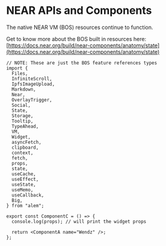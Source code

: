 # NEAR APIs and Components

The native NEAR VM (BOS) resources continue to function.

Get to know more about the BOS built in resources here: [https://docs.near.org/build/near-components/anatomy/state](https://docs.near.org/build/near-components/anatomy/state)

```tsx
// NOTE: These are just the BOS feature references types
import {
  Files,
  InfiniteScroll,
  IpfsImageUpload,
  Markdown,
  Near,
  OverlayTrigger,
  Social,
  State,
  Storage,
  Tooltip,
  TypeAhead,
  VM,
  Widget,
  asyncFetch,
  clipboard,
  context,
  fetch,
  props,
  state,
  useCache,
  useEffect,
  useState,
  useMemo,
  useCallback,
  Big,
} from "alem";

export const ComponentC = () => {
  console.log(props); // will print the widget props

  return <ComponentA name="Wendz" />;
};
```
